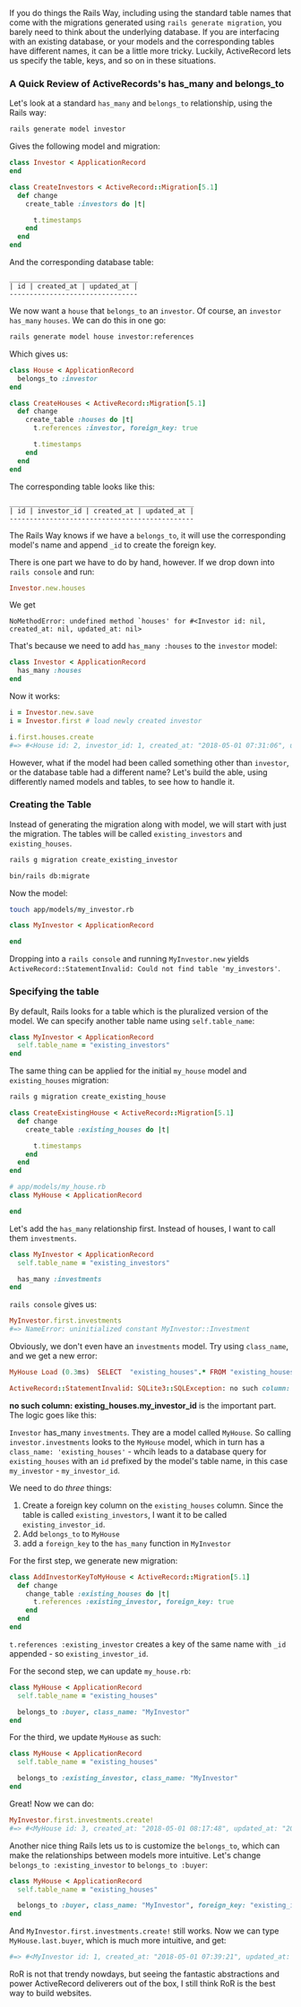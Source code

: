 If you do things the Rails Way, including using the standard table names that come with the migrations generated using `rails generate migration`, you barely need to think about the underlying database. If you are interfacing with an existing database, or your models and the corresponding tables have different names, it can be a little more tricky. Luckily, ActiveRecord lets us specify the table, keys, and so on in these situations.

### A Quick Review of ActiveRecords's has_many and belongs_to

Let's look at a standard `has_many` and `belongs_to` relationship, using the Rails way:

```rb
rails generate model investor
```

Gives the following model and migration:

```rb
class Investor < ApplicationRecord
end
```

```rb
class CreateInvestors < ActiveRecord::Migration[5.1]
  def change
    create_table :investors do |t|

      t.timestamps
    end
  end
end
```

And the corresponding database table:

```
________________________________
| id | created_at | updated_at |
--------------------------------
```

We now want a `house` that `belongs_to` an `investor`. Of course, an `investor` `has_many` `houses`. We can do this in one go:

```sh
rails generate model house investor:references
```

Which gives us:

```rb
class House < ApplicationRecord
  belongs_to :investor
end
```

```rb
class CreateHouses < ActiveRecord::Migration[5.1]
  def change
    create_table :houses do |t|
      t.references :investor, foreign_key: true

      t.timestamps
    end
  end
end
```

The corresponding table looks like this:

```
______________________________________________
| id | investor_id | created_at | updated_at |
----------------------------------------------
```

The Rails Way knows if we have a `belongs_to`, it will use the corresponding model's name and append `_id` to create the foreign key. 

There is one part we have to do by hand, however. If we drop down into `rails console` and run:

```rb
Investor.new.houses
```

We get

```
NoMethodError: undefined method `houses' for #<Investor id: nil, created_at: nil, updated_at: nil>
```

That's because we need to add `has_many :houses` to the `investor` model:

```rb
class Investor < ApplicationRecord
  has_many :houses
end
```

Now it works:

```rb
i = Investor.new.save
i = Investor.first # load newly created investor

i.first.houses.create
#=> #<House id: 2, investor_id: 1, created_at: "2018-05-01 07:31:06", updated_at: "2018-05-01 07:31:06">
```

However, what if the model had been called something other than `investor`, or the database table had a different name? Let's build the able, using differently named models and tables, to see how to handle it.

### Creating the Table

Instead of generating the migration along with model, we will start with just the migration. The tables will be called `existing_investors` and `existing_houses`.

```sh
rails g migration create_existing_investor

bin/rails db:migrate
```

Now the model:

```sh
touch app/models/my_investor.rb
```

```rb
class MyInvestor < ApplicationRecord

end
```

Dropping into a `rails console` and running `MyInvestor.new` yields `ActiveRecord::StatementInvalid: Could not find table 'my_investors'`.

### Specifying the table

By default, Rails looks for a table which is the pluralized version of the model. We can specify another table name using `self.table_name`:

```rb
class MyInvestor < ApplicationRecord
  self.table_name = "existing_investors"
end
```

The same thing can be applied for the initial `my_house` model and `existing_houses` migration:

```sh
rails g migration create_existing_house
```

```rb
class CreateExistingHouse < ActiveRecord::Migration[5.1]
  def change
    create_table :existing_houses do |t|

      t.timestamps
    end
  end
end
```

```rb
# app/models/my_house.rb
class MyHouse < ApplicationRecord

end
```

Let's add the `has_many` relationship first. Instead of houses, I want to call them `investments`.

```rb
class MyInvestor < ApplicationRecord
  self.table_name = "existing_investors"

  has_many :investments
end
```

`rails console` gives us:

```rb
MyInvestor.first.investments
#=> NameError: uninitialized constant MyInvestor::Investment
```

Obviously, we don't even have an `investments` model. Try using `class_name`, and we get a new error:

```rb
MyHouse Load (0.3ms)  SELECT  "existing_houses".* FROM "existing_houses" WHERE "existing_houses"."my_investor_id" = ? LIMIT ?  [["my_investor_id", 1], ["LIMIT", 11]]

ActiveRecord::StatementInvalid: SQLite3::SQLException: no such column: existing_houses.my_investor_id: SELECT  "existing_houses".* FROM "existing_houses" WHERE "existing_houses"."my_investor_id" = ? LIMIT ?
```

**no such column: existing_houses.my_investor_id** is the important part. The logic goes like this:

`Investor` has_many `investments`. They are a model called `MyHouse`. So calling `investor.investments` looks to the `MyHouse` model, which in turn has a `class_name: 'existing_houses'` - whcih leads to a database query for `existing_houses` with an `id` prefixed by the model's table name, in this case `my_investor` - `my_investor_id`. 

We need to do *three* things:

1. Create a foreign key column on the `existing_houses` column. Since the table is called `existing_investors`, I want it to be called `existing_investor_id`.
2. Add `belongs_to` to `MyHouse`
3. add a `foreign_key` to the `has_many` function in `MyInvestor`

For the first step, we generate new migration:

```rb
class AddInvestorKeyToMyHouse < ActiveRecord::Migration[5.1]
  def change
    change_table :existing_houses do |t|
      t.references :existing_investor, foreign_key: true
    end
  end
end
```

`t.references :existing_investor` creates a key of the same name with `_id` appended - so `existing_investor_id`.

For the second step, we can update `my_house.rb`:


```rb
class MyHouse < ApplicationRecord
  self.table_name = "existing_houses"

  belongs_to :buyer, class_name: "MyInvestor"
end
```

For the third, we update `MyHouse` as such:

```rb
class MyHouse < ApplicationRecord
  self.table_name = "existing_houses"

  belongs_to :existing_investor, class_name: "MyInvestor"
end
```

Great! Now we can do:

```rb
MyInvestor.first.investments.create!
#=> #<MyHouse id: 3, created_at: "2018-05-01 08:17:48", updated_at: "2018-05-01 08:17:48", existing_investor_id: 1>
```

Another nice thing Rails lets us to is customize the `belongs_to`, which can make the relationships between models more intuitive. Let's change `belongs_to :existing_investor` to `belongs_to :buyer`:

```rb
class MyHouse < ApplicationRecord
  self.table_name = "existing_houses"

  belongs_to :buyer, class_name: "MyInvestor", foreign_key: "existing_investor_id"
end
```

And `MyInvestor.first.investments.create!` still works. Now we can type `MyHouse.last.buyer`, which is much more intuitive, and get:

```sh
#=> #<MyInvestor id: 1, created_at: "2018-05-01 07:39:21", updated_at: "2018-05-01 07:39:21">
```

RoR is not that trendy nowdays, but seeing the fantastic abstractions and power ActiveRecord deliverers out of the box, I still think RoR is the best way to build websites.
